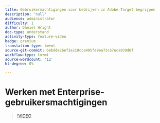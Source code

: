 ```yaml
---
title: Gebruikermachtigingen voor bedrijven in Adobe Target begrijpen
description: 'null'
audience: administrator
difficulty: 1
author: Daniel Wright
doc-type: understand
activity-type: feature-video
badge: premium
translation-type: tm+mt
source-git-commit: 6ebdda26ef1e210cca495fe9ea73c67eca039d6f
workflow-type: tm+mt
source-wordcount: '12'
ht-degree: 0%

---
```



# Werken met Enterprise-gebruikersmachtigingen

>[!VIDEO](https://video.tv.adobe.com/v/19042/?quality=12)